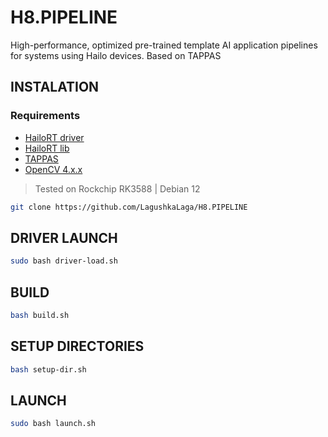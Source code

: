 # H8.PIPELINE
High-performance, optimized pre-trained template AI application pipelines for systems using Hailo devices. Based on TAPPAS

## INSTALATION
### Requirements
- [HailoRT driver](https://github.com/hailo-ai/hailort-drivers)
- [HailoRT lib](https://github.com/hailo-ai/hailort)
- [TAPPAS](https://github.com/hailo-ai/tappas)
- [OpenCV 4.x.x](https://docs.opencv.org/4.x/d7/d9f/tutorial_linux_install.html)
> Tested on Rockchip RK3588 | Debian 12
```bash
git clone https://github.com/LagushkaLaga/H8.PIPELINE
```


## DRIVER LAUNCH
```bash
sudo bash driver-load.sh
```

## BUILD
```bash
bash build.sh
```

## SETUP DIRECTORIES
```bash
bash setup-dir.sh
```

## LAUNCH
```bash
sudo bash launch.sh
```
